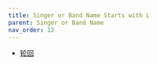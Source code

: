 ```yaml
---
title: Singer or Band Name Starts with L
parent: Singer or Band Name 
nav_order: 12
---
```


- [轮回](Lun_Hui/index.md)